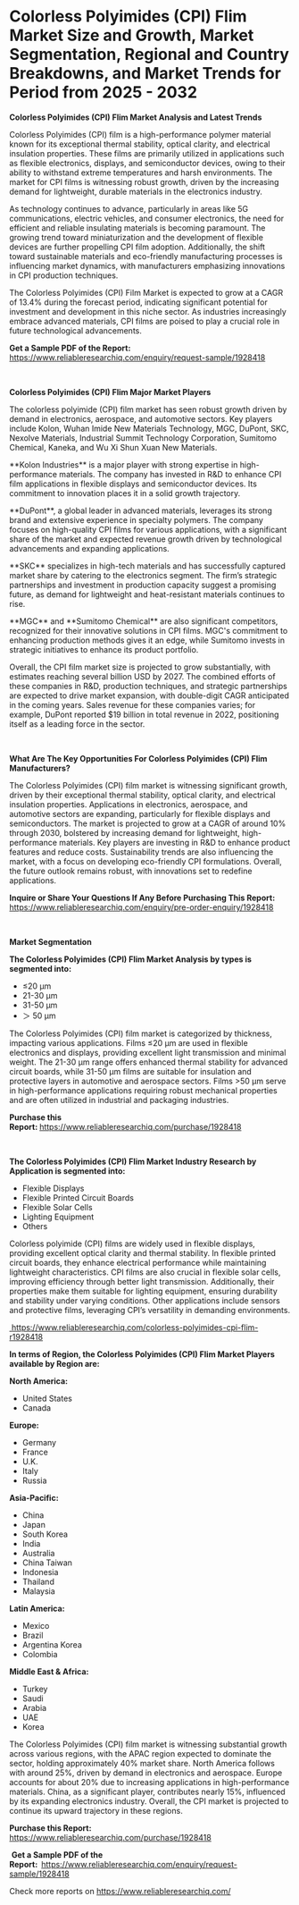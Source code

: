 <p><h1>Colorless Polyimides (CPI) Flim Market Size and Growth, Market Segmentation, Regional and Country Breakdowns, and Market Trends for Period from 2025 -  2032</h1></p><p><strong>Colorless Polyimides (CPI) Flim Market Analysis and Latest Trends</strong></p>
<p><p>Colorless Polyimides (CPI) film is a high-performance polymer material known for its exceptional thermal stability, optical clarity, and electrical insulation properties. These films are primarily utilized in applications such as flexible electronics, displays, and semiconductor devices, owing to their ability to withstand extreme temperatures and harsh environments. The market for CPI films is witnessing robust growth, driven by the increasing demand for lightweight, durable materials in the electronics industry. </p><p>As technology continues to advance, particularly in areas like 5G communications, electric vehicles, and consumer electronics, the need for efficient and reliable insulating materials is becoming paramount. The growing trend toward miniaturization and the development of flexible devices are further propelling CPI film adoption. Additionally, the shift toward sustainable materials and eco-friendly manufacturing processes is influencing market dynamics, with manufacturers emphasizing innovations in CPI production techniques. </p><p>The Colorless Polyimides (CPI) Film Market is expected to grow at a CAGR of 13.4% during the forecast period, indicating significant potential for investment and development in this niche sector. As industries increasingly embrace advanced materials, CPI films are poised to play a crucial role in future technological advancements.</p></p>
<p><strong>Get a Sample PDF of the Report:&nbsp;</strong> <a href="https://www.reliableresearchiq.com/enquiry/request-sample/1928418?utm_campaign=120&utm_medium=2&utm_source=Github&utm_content=ia&utm_term=15012025&utm_id=colorless-polyimides-cpi-flim">https://www.reliableresearchiq.com/enquiry/request-sample/1928418</a></p>
<p>&nbsp;</p>
<p><strong>Colorless Polyimides (CPI) Flim Major Market Players</strong></p>
<p><p>The colorless polyimide (CPI) film market has seen robust growth driven by demand in electronics, aerospace, and automotive sectors. Key players include Kolon, Wuhan Imide New Materials Technology, MGC, DuPont, SKC, Nexolve Materials, Industrial Summit Technology Corporation, Sumitomo Chemical, Kaneka, and Wu Xi Shun Xuan New Materials.</p><p>**Kolon Industries** is a major player with strong expertise in high-performance materials. The company has invested in R&D to enhance CPI film applications in flexible displays and semiconductor devices. Its commitment to innovation places it in a solid growth trajectory.</p><p>**DuPont**, a global leader in advanced materials, leverages its strong brand and extensive experience in specialty polymers. The company focuses on high-quality CPI films for various applications, with a significant share of the market and expected revenue growth driven by technological advancements and expanding applications.</p><p>**SKC** specializes in high-tech materials and has successfully captured market share by catering to the electronics segment. The firm’s strategic partnerships and investment in production capacity suggest a promising future, as demand for lightweight and heat-resistant materials continues to rise.</p><p>**MGC** and **Sumitomo Chemical** are also significant competitors, recognized for their innovative solutions in CPI films. MGC's commitment to enhancing production methods gives it an edge, while Sumitomo invests in strategic initiatives to enhance its product portfolio.</p><p>Overall, the CPI film market size is projected to grow substantially, with estimates reaching several billion USD by 2027. The combined efforts of these companies in R&D, production techniques, and strategic partnerships are expected to drive market expansion, with double-digit CAGR anticipated in the coming years. Sales revenue for these companies varies; for example, DuPont reported $19 billion in total revenue in 2022, positioning itself as a leading force in the sector.</p></p>
<p>&nbsp;</p>
<p><strong>What Are The Key Opportunities For Colorless Polyimides (CPI) Flim Manufacturers?</strong></p>
<p><p>The Colorless Polyimides (CPI) film market is witnessing significant growth, driven by their exceptional thermal stability, optical clarity, and electrical insulation properties. Applications in electronics, aerospace, and automotive sectors are expanding, particularly for flexible displays and semiconductors. The market is projected to grow at a CAGR of around 10% through 2030, bolstered by increasing demand for lightweight, high-performance materials. Key players are investing in R&D to enhance product features and reduce costs. Sustainability trends are also influencing the market, with a focus on developing eco-friendly CPI formulations. Overall, the future outlook remains robust, with innovations set to redefine applications.</p></p>
<p><strong>Inquire or Share Your Questions If Any Before Purchasing This Report:</strong> <a href="https://www.reliableresearchiq.com/enquiry/pre-order-enquiry/1928418?utm_campaign=120&utm_medium=2&utm_source=Github&utm_content=ia&utm_term=15012025&utm_id=colorless-polyimides-cpi-flim">https://www.reliableresearchiq.com/enquiry/pre-order-enquiry/1928418</a></p>
<p>&nbsp;</p>
<p><strong>Market Segmentation</strong></p>
<p><strong>The Colorless Polyimides (CPI) Flim Market Analysis by types is segmented into:</strong></p>
<p><ul><li>≤20 μm</li><li>21-30 μm</li><li>31-50 μm</li><li>＞ 50 μm</li></ul></p>
<p><p>The Colorless Polyimides (CPI) film market is categorized by thickness, impacting various applications. Films ≤20 μm are used in flexible electronics and displays, providing excellent light transmission and minimal weight. The 21-30 μm range offers enhanced thermal stability for advanced circuit boards, while 31-50 μm films are suitable for insulation and protective layers in automotive and aerospace sectors. Films >50 μm serve in high-performance applications requiring robust mechanical properties and are often utilized in industrial and packaging industries.</p></p>
<p><strong>Purchase this Report:&nbsp;</strong><a href="https://www.reliableresearchiq.com/purchase/1928418?utm_campaign=120&utm_medium=2&utm_source=Github&utm_content=ia&utm_term=15012025&utm_id=colorless-polyimides-cpi-flim">https://www.reliableresearchiq.com/purchase/1928418</a></p>
<p>&nbsp;</p>
<p><strong>The Colorless Polyimides (CPI) Flim Market Industry Research by Application is segmented into:</strong></p>
<p><ul><li>Flexible Displays</li><li>Flexible Printed Circuit Boards</li><li>Flexible Solar Cells</li><li>Lighting Equipment</li><li>Others</li></ul></p>
<p><p>Colorless polyimide (CPI) films are widely used in flexible displays, providing excellent optical clarity and thermal stability. In flexible printed circuit boards, they enhance electrical performance while maintaining lightweight characteristics. CPI films are also crucial in flexible solar cells, improving efficiency through better light transmission. Additionally, their properties make them suitable for lighting equipment, ensuring durability and stability under varying conditions. Other applications include sensors and protective films, leveraging CPI’s versatility in demanding environments.</p></p>
<p><a href="https://www.reliableresearchiq.com/colorless-polyimides-cpi-flim-r1928418?utm_campaign=120&utm_medium=2&utm_source=Github&utm_content=ia&utm_term=15012025&utm_id=colorless-polyimides-cpi-flim">&nbsp;https://www.reliableresearchiq.com/colorless-polyimides-cpi-flim-r1928418</a></p>
<p><strong>In terms of Region, the Colorless Polyimides (CPI) Flim Market Players available by Region are:</strong></p>
<p>
    <p> <strong> North America: </strong>
        <ul>
            <li>United States</li>
            <li>Canada</li>
        </ul>
        </p> 
    <p> <strong> Europe: </strong>
        <ul>
            <li>Germany</li>
            <li>France</li>
            <li>U.K.</li>
            <li>Italy</li>
            <li>Russia</li>
        </ul>
        </p> 
    <p> <strong> Asia-Pacific: </strong>
        <ul>
            <li>China</li>
            <li>Japan</li>
            <li>South Korea</li>
            <li>India</li>
            <li>Australia</li>
            <li>China Taiwan</li>
            <li>Indonesia</li>
            <li>Thailand</li>
            <li>Malaysia</li>
        </ul>
        </p> 
    <p> <strong> Latin America: </strong>
        <ul>
            <li>Mexico</li>
            <li>Brazil</li>
            <li>Argentina Korea</li>
            <li>Colombia</li>
        </ul>
        </p> 
    <p> <strong> Middle East & Africa: </strong>
        <ul>
            <li>Turkey</li>
            <li>Saudi</li>
            <li>Arabia</li>
            <li>UAE</li>
            <li>Korea</li>
        </ul>
    </p>
    </p>
<p><p>The Colorless Polyimides (CPI) film market is witnessing substantial growth across various regions, with the APAC region expected to dominate the sector, holding approximately 40% market share. North America follows with around 25%, driven by demand in electronics and aerospace. Europe accounts for about 20% due to increasing applications in high-performance materials. China, as a significant player, contributes nearly 15%, influenced by its expanding electronics industry. Overall, the CPI market is projected to continue its upward trajectory in these regions.</p></p>
<p><strong>Purchase this Report: </strong><a href="https://www.reliableresearchiq.com/purchase/1928418?utm_campaign=120&utm_medium=2&utm_source=Github&utm_content=ia&utm_term=15012025&utm_id=colorless-polyimides-cpi-flim">https://www.reliableresearchiq.com/purchase/1928418</a></p>
<p>&nbsp;<strong>Get a Sample PDF of the Report:&nbsp;&nbsp;</strong><a href="https://www.reliableresearchiq.com/enquiry/request-sample/1928418?utm_campaign=120&utm_medium=2&utm_source=Github&utm_content=ia&utm_term=15012025&utm_id=colorless-polyimides-cpi-flim">https://www.reliableresearchiq.com/enquiry/request-sample/1928418</a></p>
<p><strong></strong></p>
<p>Check more reports on <a href="https://www.reliableresearchiq.com/?utm_campaign=120&utm_medium=2&utm_source=Github&utm_content=ia&utm_term=15012025&utm_id=colorless-polyimides-cpi-flim">https://www.reliableresearchiq.com/</a></p>